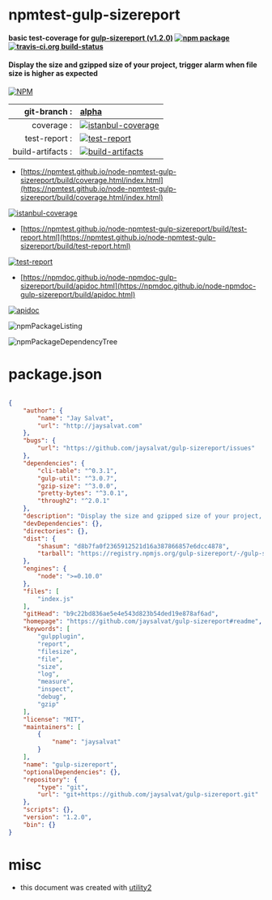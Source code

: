 # npmtest-gulp-sizereport

#### basic test-coverage for  [gulp-sizereport (v1.2.0)](https://github.com/jaysalvat/gulp-sizereport#readme)  [![npm package](https://img.shields.io/npm/v/npmtest-gulp-sizereport.svg?style=flat-square)](https://www.npmjs.org/package/npmtest-gulp-sizereport) [![travis-ci.org build-status](https://api.travis-ci.org/npmtest/node-npmtest-gulp-sizereport.svg)](https://travis-ci.org/npmtest/node-npmtest-gulp-sizereport)

#### Display the size and gzipped size of your project, trigger alarm when file size is higher as expected

[![NPM](https://nodei.co/npm/gulp-sizereport.png?downloads=true&downloadRank=true&stars=true)](https://www.npmjs.com/package/gulp-sizereport)

| git-branch : | [alpha](https://github.com/npmtest/node-npmtest-gulp-sizereport/tree/alpha)|
|--:|:--|
| coverage : | [![istanbul-coverage](https://npmtest.github.io/node-npmtest-gulp-sizereport/build/coverage.badge.svg)](https://npmtest.github.io/node-npmtest-gulp-sizereport/build/coverage.html/index.html)|
| test-report : | [![test-report](https://npmtest.github.io/node-npmtest-gulp-sizereport/build/test-report.badge.svg)](https://npmtest.github.io/node-npmtest-gulp-sizereport/build/test-report.html)|
| build-artifacts : | [![build-artifacts](https://npmtest.github.io/node-npmtest-gulp-sizereport/glyphicons_144_folder_open.png)](https://github.com/npmtest/node-npmtest-gulp-sizereport/tree/gh-pages/build)|

- [https://npmtest.github.io/node-npmtest-gulp-sizereport/build/coverage.html/index.html](https://npmtest.github.io/node-npmtest-gulp-sizereport/build/coverage.html/index.html)

[![istanbul-coverage](https://npmtest.github.io/node-npmtest-gulp-sizereport/build/screenCapture.buildCi.browser.%252Ftmp%252Fbuild%252Fcoverage.lib.html.png)](https://npmtest.github.io/node-npmtest-gulp-sizereport/build/coverage.html/index.html)

- [https://npmtest.github.io/node-npmtest-gulp-sizereport/build/test-report.html](https://npmtest.github.io/node-npmtest-gulp-sizereport/build/test-report.html)

[![test-report](https://npmtest.github.io/node-npmtest-gulp-sizereport/build/screenCapture.buildCi.browser.%252Ftmp%252Fbuild%252Ftest-report.html.png)](https://npmtest.github.io/node-npmtest-gulp-sizereport/build/test-report.html)

- [https://npmdoc.github.io/node-npmdoc-gulp-sizereport/build/apidoc.html](https://npmdoc.github.io/node-npmdoc-gulp-sizereport/build/apidoc.html)

[![apidoc](https://npmdoc.github.io/node-npmdoc-gulp-sizereport/build/screenCapture.buildCi.browser.%252Ftmp%252Fbuild%252Fapidoc.html.png)](https://npmdoc.github.io/node-npmdoc-gulp-sizereport/build/apidoc.html)

![npmPackageListing](https://npmtest.github.io/node-npmtest-gulp-sizereport/build/screenCapture.npmPackageListing.svg)

![npmPackageDependencyTree](https://npmtest.github.io/node-npmtest-gulp-sizereport/build/screenCapture.npmPackageDependencyTree.svg)



# package.json

```json

{
    "author": {
        "name": "Jay Salvat",
        "url": "http://jaysalvat.com"
    },
    "bugs": {
        "url": "https://github.com/jaysalvat/gulp-sizereport/issues"
    },
    "dependencies": {
        "cli-table": "^0.3.1",
        "gulp-util": "^3.0.7",
        "gzip-size": "^3.0.0",
        "pretty-bytes": "^3.0.1",
        "through2": "^2.0.1"
    },
    "description": "Display the size and gzipped size of your project, trigger alarm when file size is higher as expected",
    "devDependencies": {},
    "directories": {},
    "dist": {
        "shasum": "d8b7fa0f2365912521d16a387866857e6dcc4878",
        "tarball": "https://registry.npmjs.org/gulp-sizereport/-/gulp-sizereport-1.2.0.tgz"
    },
    "engines": {
        "node": ">=0.10.0"
    },
    "files": [
        "index.js"
    ],
    "gitHead": "b9c22bd836ae5e4e543d823b54ded19e878af6ad",
    "homepage": "https://github.com/jaysalvat/gulp-sizereport#readme",
    "keywords": [
        "gulpplugin",
        "report",
        "filesize",
        "file",
        "size",
        "log",
        "measure",
        "inspect",
        "debug",
        "gzip"
    ],
    "license": "MIT",
    "maintainers": [
        {
            "name": "jaysalvat"
        }
    ],
    "name": "gulp-sizereport",
    "optionalDependencies": {},
    "repository": {
        "type": "git",
        "url": "git+https://github.com/jaysalvat/gulp-sizereport.git"
    },
    "scripts": {},
    "version": "1.2.0",
    "bin": {}
}
```



# misc
- this document was created with [utility2](https://github.com/kaizhu256/node-utility2)
